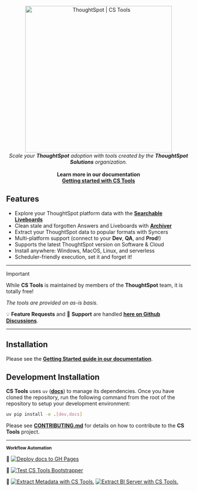 <p align="center">
  <img width="400" src="docs/assets/images/logo-transparent.png" alt='ThoughtSpot | CS Tools'>
  <br/>
  <i>Scale your <b>ThoughtSpot</b> adoption with tools created by the <b>ThoughtSpot Solutions</b> organization.</i>
  <br/>
  <br/>
  <b>Learn more in our documentation
  <br/>
  <a href="https://thoughtspot.github.io/cs_tools/">
    Getting started with CS Tools
  </a>
  </b>
</p>

## Features
- Explore your ThoughtSpot platform data with the [__Searchable Liveboards__]()
- Clean stale and forgotten Answers and Liveboards with [__Archiver__]()
- Extract your ThoughtSpot data to popular formats with Syncers
- Multi-platform support (connect to your __Dev__, __QA__, and __Prod__!)
- Supports the latest ThoughtSpot version on Software & Cloud
- Install anywhere: Windows, MacOS, Linux, and serverless
- Scheduler-friendly execution, set it and forget it!

---

> [!IMPORTANT]
>  While **CS Tools** is maintained by members of the __ThoughtSpot__ team, it is totally free!
>
> _The tools are provided on as-is basis._
>
> :bulb: __Feature Requests__ and :ring_buoy: __Support__ are handled [__here on Github Discussions__](https://github.com/thoughtspot/cs_tools/discussions).
>

---

## Installation

Please see the [__Getting Started guide in our documentation__](https://thoughtspot.github.io/cs_tools/tutorial/intro/).

## Development Installation

__CS Tools__ uses `uv` ([__docs__](https://docs.astral.sh/uv/)) to manage its dependencies. Once you have cloned the
repository, run the following command from the root of the repository to setup your development environment:

```bash
uv pip install -e .[dev,docs]
```

Please see [__CONTRIBUTING.md__](./CONTRIBUTING.md) for details on how to contribute to the __CS Tools__ project.

---

<sub><b>Workflow Automation</b></sub>

📜
[![Deploy docs to GH Pages](https://github.com/thoughtspot/cs_tools/actions/workflows/build-docs.yaml/badge.svg)](https://github.com/thoughtspot/cs_tools/actions/workflows/build-docs.yaml)

🧪
[![Test CS Tools Bootstrapper](https://github.com/thoughtspot/cs_tools/actions/workflows/test-bootstrapper.yaml/badge.svg)](https://github.com/thoughtspot/cs_tools/actions/workflows/test-bootstrapper.yaml)

🧰
[![Extract Metadata with CS Tools.](https://github.com/thoughtspot/cs_tools/actions/workflows/fetch-metdata.yaml/badge.svg)](https://github.com/thoughtspot/cs_tools/actions/workflows/fetch-metdata.yaml)
[![Extract BI Server with CS Tools.](https://github.com/thoughtspot/cs_tools/actions/workflows/fetch-bi-data.yaml/badge.svg)](https://github.com/thoughtspot/cs_tools/actions/workflows/fetch-bi-data.yaml)
